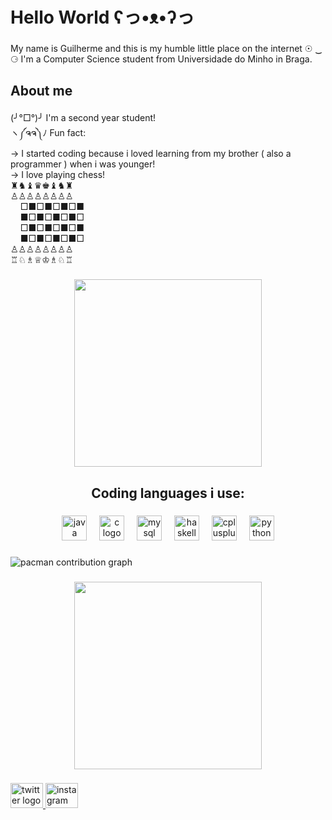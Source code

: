 <h1 align="left">Hello World ʕっ•ᴥ•ʔっ</h1>

###

<p align="left">My name is Guilherme and this is my humble little place on the internet 	☉ ‿ ⚆  I'm a Computer Science student from  Universidade do Minho in Braga.</p>

###

<h2 align="left">About me</h2>

###

<p align="left">(╯°□°)╯ I'm a second year student!<br>ヽ༼ຈຈ༽ﾉ Fun fact: <br>-> I started coding because i loved learning from my brother ( also a programmer ) when i was younger!<br>-> I love playing chess! <br>♜♞♝♛♚♝♞♜<br>♙♙♙♙♙♙♙♙<br>‎ ‎ ‎ ‎ □■□■□■□■<br>‎ ‎ ‎ ‎‎ ■□■□■□■□<br>‎ ‎ ‎ ‎‎ □■□■□■□■<br>‎ ‎ ‎ ‎ ■□■□■□■□<br>♙♙♙♙♙♙♙♙<br>♖♘♗♕♔♗♘♖</p>

###

<div align="center">
  <img height="300" src="https://media4.giphy.com/media/v1.Y2lkPTc5MGI3NjExNzB4c3hubnYxODYzejU4amUwc2sxcmd0cGMyczBseThzeDB5bWZmMCZlcD12MV9pbnRlcm5hbF9naWZfYnlfaWQmY3Q9Zw/Q9aBxHn9fTqKs/giphy.gif"  />
</div>

###

<h2 align="center">Coding languages i use:</h2>

###

<div align="center">
  <img src="https://cdn.jsdelivr.net/gh/devicons/devicon/icons/java/java-original.svg" height="40" alt="java logo"  />
  <img width="12" />
  <img src="https://cdn.jsdelivr.net/gh/devicons/devicon/icons/c/c-original.svg" height="40" alt="c logo"  />
  <img width="12" />
  <img src="https://cdn.jsdelivr.net/gh/devicons/devicon/icons/mysql/mysql-original.svg" height="40" alt="mysql logo"  />
  <img width="12" />
  <img src="https://cdn.jsdelivr.net/gh/devicons/devicon/icons/haskell/haskell-original.svg" height="40" alt="haskell logo"  />
  <img width="12" />
  <img src="https://cdn.jsdelivr.net/gh/devicons/devicon/icons/cplusplus/cplusplus-original.svg" height="40" alt="cplusplus logo"  />
  <img width="12" />
  <img src="https://cdn.jsdelivr.net/gh/devicons/devicon/icons/python/python-original.svg" height="40" alt="python logo"  />
</div>

###

<picture>
  <source media="(prefers-color-scheme: dark)" srcset="https://raw.githubusercontent.com/TurnGui/TurnGui/output/pacman-contribution-graph-dark.svg">
  <source media="(prefers-color-scheme: light)" srcset="https://raw.githubusercontent.com/TurnGui/TurnGui/output/pacman-contribution-graph.svg">
  <img alt="pacman contribution graph" src="https://raw.githubusercontent.com/TurnGui/TurnGui/output/pacman-contribution-graph.svg">
</picture>

###

<div align="center">
  <img height="300" src="https://media4.giphy.com/media/v1.Y2lkPTc5MGI3NjExNzB4c3hubnYxODYzejU4amUwc2sxcmd0cGMyczBseThzeDB5bWZmMCZlcD12MV9pbnRlcm5hbF9naWZfYnlfaWQmY3Q9Zw/Q9aBxHn9fTqKs/giphy.gif"  />
</div>

###

<div align="left">
  <a href="https://x.com/gduarte027" target="_blank">
    <img src="https://raw.githubusercontent.com/maurodesouza/profile-readme-generator/master/src/assets/icons/social/twitter/default.svg" width="52" height="40" alt="twitter logo"  />
  </a>
  <a href="https://www.instagram.com/g.duarte027/" target="_blank">
    <img src="https://raw.githubusercontent.com/maurodesouza/profile-readme-generator/master/src/assets/icons/social/instagram/default.svg" width="52" height="40" alt="instagram logo"  />
  </a>
</div>

###
